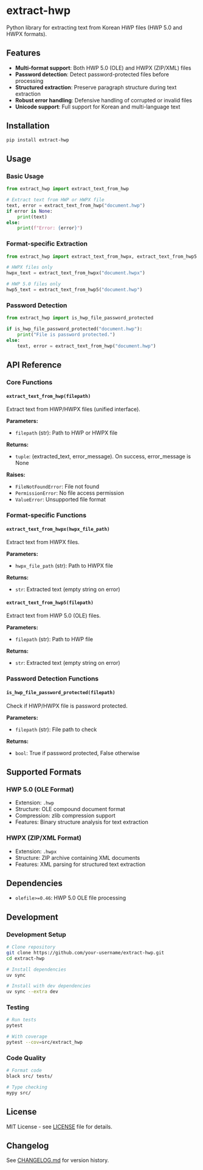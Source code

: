 # extract-hwp

Python library for extracting text from Korean HWP files (HWP 5.0 and HWPX formats).

## Features

- **Multi-format support**: Both HWP 5.0 (OLE) and HWPX (ZIP/XML) files
- **Password detection**: Detect password-protected files before processing
- **Structured extraction**: Preserve paragraph structure during text extraction
- **Robust error handling**: Defensive handling of corrupted or invalid files
- **Unicode support**: Full support for Korean and multi-language text

## Installation

```bash
pip install extract-hwp
```

## Usage

### Basic Usage

```python
from extract_hwp import extract_text_from_hwp

# Extract text from HWP or HWPX file
text, error = extract_text_from_hwp("document.hwp")
if error is None:
    print(text)
else:
    print(f"Error: {error}")
```

### Format-specific Extraction

```python
from extract_hwp import extract_text_from_hwpx, extract_text_from_hwp5

# HWPX files only
hwpx_text = extract_text_from_hwpx("document.hwpx")

# HWP 5.0 files only
hwp5_text = extract_text_from_hwp5("document.hwp")
```

### Password Detection

```python
from extract_hwp import is_hwp_file_password_protected

if is_hwp_file_password_protected("document.hwp"):
    print("File is password protected.")
else:
    text, error = extract_text_from_hwp("document.hwp")
```

## API Reference

### Core Functions

#### `extract_text_from_hwp(filepath)`

Extract text from HWP/HWPX files (unified interface).

**Parameters:**
- `filepath` (str): Path to HWP or HWPX file

**Returns:**
- `tuple`: (extracted_text, error_message). On success, error_message is None

**Raises:**
- `FileNotFoundError`: File not found
- `PermissionError`: No file access permission
- `ValueError`: Unsupported file format

### Format-specific Functions

#### `extract_text_from_hwpx(hwpx_file_path)`

Extract text from HWPX files.

**Parameters:**
- `hwpx_file_path` (str): Path to HWPX file

**Returns:**
- `str`: Extracted text (empty string on error)

#### `extract_text_from_hwp5(filepath)`

Extract text from HWP 5.0 (OLE) files.

**Parameters:**
- `filepath` (str): Path to HWP file

**Returns:**
- `str`: Extracted text (empty string on error)

### Password Detection Functions

#### `is_hwp_file_password_protected(filepath)`

Check if HWP/HWPX file is password protected.

**Parameters:**
- `filepath` (str): File path to check

**Returns:**
- `bool`: True if password protected, False otherwise

## Supported Formats

### HWP 5.0 (OLE Format)
- Extension: `.hwp`
- Structure: OLE compound document format
- Compression: zlib compression support
- Features: Binary structure analysis for text extraction

### HWPX (ZIP/XML Format)
- Extension: `.hwpx`
- Structure: ZIP archive containing XML documents
- Features: XML parsing for structured text extraction

## Dependencies

- `olefile>=0.46`: HWP 5.0 OLE file processing

## Development

### Development Setup

```bash
# Clone repository
git clone https://github.com/your-username/extract-hwp.git
cd extract-hwp

# Install dependencies
uv sync

# Install with dev dependencies
uv sync --extra dev
```

### Testing

```bash
# Run tests
pytest

# With coverage
pytest --cov=src/extract_hwp
```

### Code Quality

```bash
# Format code
black src/ tests/

# Type checking
mypy src/
```

## License

MIT License - see [LICENSE](LICENSE) file for details.

## Changelog

See [CHANGELOG.md](CHANGELOG.md) for version history.